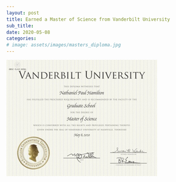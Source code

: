 ```yaml
---
layout: post
title: Earned a Master of Science from Vanderbilt University
sub_title: 
date: 2020-05-08
categories:
# image: assets/images/masters_diploma.jpg
---
```

![Master of Science Diploma](assets/images/masters_diploma.jpg)
